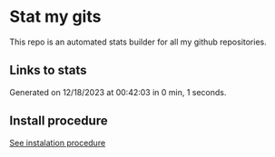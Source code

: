 # Stat my gits

This repo is an automated stats builder for all my github repositories.

## Links to stats


Generated on 12/18/2023 at 00:42:03 in 0 min, 1 seconds.

## Install procedure

[See instalation procedure](./src/install.md)
